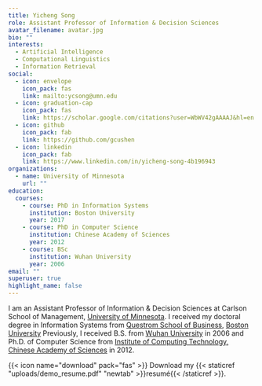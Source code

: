 ```yaml
---
title: Yicheng Song
role: Assistant Professor of Information & Decision Sciences
avatar_filename: avatar.jpg
bio: ""
interests:
  - Artificial Intelligence
  - Computational Linguistics
  - Information Retrieval
social:
  - icon: envelope
    icon_pack: fas
    link: mailto:ycsong@umn.edu
  - icon: graduation-cap
    icon_pack: fas
    link: https://scholar.google.com/citations?user=WbWV42gAAAAJ&hl=en
  - icon: github
    icon_pack: fab
    link: https://github.com/gcushen
  - icon: linkedin
    icon_pack: fab
    link: https://www.linkedin.com/in/yicheng-song-4b196943
organizations:
  - name: University of Minnesota
    url: ""
education:
  courses:
    - course: PhD in Information Systems
      institution: Boston University
      year: 2017
    - course: PhD in Computer Science
      institution: Chinese Academy of Sciences
      year: 2012
    - course: BSc
      institution: Wuhan University
      year: 2006
email: ""
superuser: true
highlight_name: false
---
```

I am an Assistant Professor of Information & Decision Sciences at Carlson School of Management, [University of Minnesota](https://www.google.com/url?q=https%3A%2F%2Ftwin-cities.umn.edu%2F&sa=D&sntz=1&usg=AFQjCNFEh5ziIecN0k4saQM6ZeWX4zzOvQ). I received my doctoral degree in Information Systems from [Questrom School of Business](http://www.bu.edu), [Boston University](http://www.google.com/url?q=http%3A%2F%2Fwww.bu.edu%2F&sa=D&sntz=1&usg=AFQjCNH7Tyn3W99Qyeia0iCQc_WO_f_7vA) Previously, I received B.S. from [Wuhan University](http://www.google.com/url?q=http%3A%2F%2Fen.whu.edu.cn%2F&sa=D&sntz=1&usg=AFQjCNG0dU_Iq4jpztjnxeCre2gVtp3Zwg) in 2006 and Ph.D. of Computer Science from [Institute of Computing Technology, Chinese Academy of Sciences](http://www.google.com/url?q=http%3A%2F%2Fwww.ict.ac.cn%2F&sa=D&sntz=1&usg=AFQjCNFNU8uxdgKzh5CthCJvrZ9xx_L4DA) in 2012.

{{< icon name="download" pack="fas" >}} Download my {{< staticref "uploads/demo_resume.pdf" "newtab" >}}resumé{{< /staticref >}}.